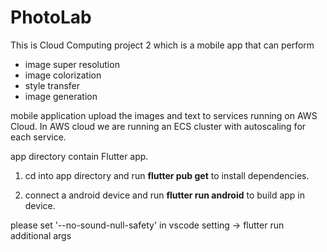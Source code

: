 # PhotoLab
This is Cloud Computing project 2 which is a mobile app that can perform
   - image super resolution
   - image colorization
   - style transfer
   - image generation

mobile application upload the images and text to services running on AWS Cloud. In AWS cloud we are running an ECS cluster with autoscaling for each service.

app directory contain Flutter app.

1. cd into app directory and run **flutter pub get** to install dependencies.

2. connect a android device and run **flutter run android** to build app in device.

please set '--no-sound-null-safety' in vscode setting -> flutter run additional args


